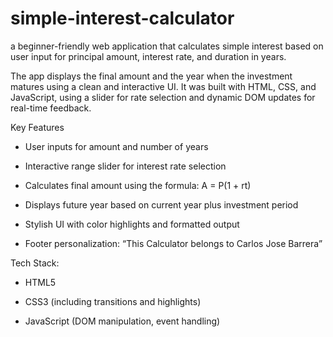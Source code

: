# simple-interest-calculator
a beginner-friendly web application that calculates simple interest based on user input for principal amount, interest rate, and duration in years.

The app displays the final amount and the year when the investment matures using a clean and interactive UI. It was built with HTML, CSS, and JavaScript, using a slider for rate selection and dynamic DOM updates for real-time feedback.

Key Features

- User inputs for amount and number of years

- Interactive range slider for interest rate selection

- Calculates final amount using the formula: A = P(1 + rt)

- Displays future year based on current year plus investment period

- Stylish UI with color highlights and formatted output

- Footer personalization: “This Calculator belongs to Carlos Jose Barrera”

Tech Stack:

- HTML5

- CSS3 (including transitions and highlights)

- JavaScript (DOM manipulation, event handling)

